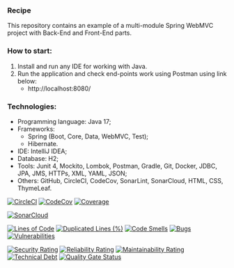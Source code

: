 ### Recipe
This repository contains an example of a multi-module Spring WebMVC project with Back-End and Front-End parts. 



### How to start:
1. Install and run any IDE for working with Java.
2. Run the application and check end-points work using Postman using link below:
   - http://localhost:8080/



### Technologies:
- Programming language: Java 17;
- Frameworks:
  - Spring (Boot, Core, Data, WebMVC, Test);
  - Hibernate.
- IDE: IntelliJ IDEA;
- Database: H2;
- Tools: Junit 4, Mockito, Lombok, Postman, Gradle, Git, Docker, JDBC, JPA, JMS, HTTPs, XML, YAML, JSON;
- Others: GitHub, CircleCI, CodeCov, SonarLint, SonarCloud, HTML, CSS, ThymeLeaf.

[![CircleCI](https://circleci.com/gh/Crazy-pro/recipe.svg?style=svg)](https://app.circleci.com/gh/Crazy-pro/recipe)
[![CodeCov](https://codecov.io/gh/Crazy-pro/recipe/branch/master/graph/badge.svg)](https://codecov.io/gh/Crazy-pro/recipe)
[![Coverage](https://sonarcloud.io/api/project_badges/measure?project=Crazy-pro_recipe&metric=coverage)](https://sonarcloud.io/summary/new_code?id=Crazy-pro_recipe)

[![SonarCloud](https://sonarcloud.io/images/project_badges/sonarcloud-black.svg)](https://sonarcloud.io/summary/new_code?id=Crazy-pro_recipe)

[![Lines of Code](https://sonarcloud.io/api/project_badges/measure?project=Crazy-pro_recipe&metric=ncloc)](https://sonarcloud.io/summary/new_code?id=Crazy-pro_recipe)
[![Duplicated Lines (%)](https://sonarcloud.io/api/project_badges/measure?project=Crazy-pro_recipe&metric=duplicated_lines_density)](https://sonarcloud.io/summary/new_code?id=Crazy-pro_recipe)
[![Code Smells](https://sonarcloud.io/api/project_badges/measure?project=Crazy-pro_recipe&metric=code_smells)](https://sonarcloud.io/summary/new_code?id=Crazy-pro_recipe)
[![Bugs](https://sonarcloud.io/api/project_badges/measure?project=Crazy-pro_recipe&metric=bugs)](https://sonarcloud.io/summary/new_code?id=Crazy-pro_recipe)
[![Vulnerabilities](https://sonarcloud.io/api/project_badges/measure?project=Crazy-pro_recipe&metric=vulnerabilities)](https://sonarcloud.io/summary/new_code?id=Crazy-pro_recipe)

[![Security Rating](https://sonarcloud.io/api/project_badges/measure?project=Crazy-pro_recipe&metric=security_rating)](https://sonarcloud.io/summary/new_code?id=Crazy-pro_recipe)
[![Reliability Rating](https://sonarcloud.io/api/project_badges/measure?project=Crazy-pro_recipe&metric=reliability_rating)](https://sonarcloud.io/summary/new_code?id=Crazy-pro_recipe)
[![Maintainability Rating](https://sonarcloud.io/api/project_badges/measure?project=Crazy-pro_recipe&metric=sqale_rating)](https://sonarcloud.io/summary/new_code?id=Crazy-pro_recipe)
[![Technical Debt](https://sonarcloud.io/api/project_badges/measure?project=Crazy-pro_recipe&metric=sqale_index)](https://sonarcloud.io/summary/new_code?id=Crazy-pro_recipe)
[![Quality Gate Status](https://sonarcloud.io/api/project_badges/measure?project=Crazy-pro_recipe&metric=alert_status)](https://sonarcloud.io/summary/new_code?id=Crazy-pro_recipe)
